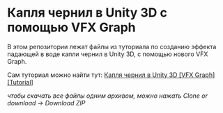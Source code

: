 # Капля чернил в Unity 3D с помощью VFX Graph
В этом репозитории лежат файлы из туториала по созданию эффекта падающей в воде капли чернил в Unity 3D, с помощью нового VFX Graph.

Сам туториал можно найти тут: 
[Капля чернил в Unity 3D [VFX Graph] [Tutorial]](https://youtu.be/3e-viNQ4Olw)

*чтобы скачать все файлы одним архивом, можно нажать Clone or download -> Download ZIP*